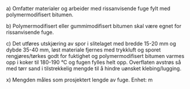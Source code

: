 a) Omfatter materialer og arbeider med rissanvisende fuge fylt med polymermodifisert bitumen.

b) Polymermodifisert eller gummimodifisert bitumen skal være egnet for rissanvisende fuge.

c) Det utføres utskjæring av spor i slitelaget med bredde 15-20 mm og dybde 35-40 mm, løst materiale fjernes med trykkluft og sporet rengjøres/tørkes godt for fuktighet og polymermodifisert bitumen varmes opp i koker til 180-190 °C og fugen fylles helt opp. Overflaten avstrøs så med tørr sand i tilstrekkelig mengde til å hindre uønsket klebing/lugging.

x) Mengden måles som prosjektert lengde av fuge. Enhet: m

